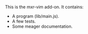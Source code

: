 This is the mxr-vim add-on.  It contains:

* A program (lib/main.js).
* A few tests.
* Some meager documentation.
